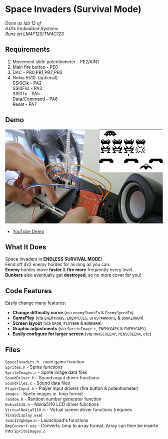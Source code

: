 # Space Invaders (Survival Mode)

*Done as lab 15 of  
6.01x Embedded Systems  
Runs on LM4F120/TM4C123*

## Requirements
1. Movement slide potentiometer - PE2/AIN1  
2. Main fire button -  PE0  
3. DAC - PB0,PB1,PB2,PB3  
5. Nokia 5510: (optional)  
   SSI0Clk - PA2  
   SSI0Fss - PA3  
   SSI0Tx - PA5  
   Data/Command - PA6  
   Reset - PA7   


## Demo
<a href="http://youtu.be/88ZHcAEK1Pw"><img src="./screenshot.jpg" alt="Space Invaders Demo" height="300px"></a>  
- [YouTube Demo](http://youtu.be/88ZHcAEK1Pw)


## What It Does
Space Invaders in **ENDLESS SURVIVAL MODE**!  
Fend off 4x2 enemy hordes for as long as you can.  
**Enemy** hordes move **faster** & **fire more** frequently every level.  
**Bunkers** also eventually get **destroyed**, so no more cover for you!  


## Code Features
Easily change many features:  
- **Change difficulty curve** (via `enemyShootFn` & `EnemySpeedFn`)  
- **GamePlay** (via `ENEMYROWS`, `ENEMYCOLS`, `UFOSPAWNRATE` & `BUNKERNUM`)  
- **Screen layout** (via `UFOH`, `PLAYERH` & `BUNKERH`)  
- **Graphic adjustments** (via `SpriteImage.c`, `ENEMYGAPX` & `ENEMYGAPY`)  
- **Easily configure for larger screen** (via `MAXSCREENY`, `MINSCREENX`, etc)  

## Files
`SpaceInvaders.h` - main game function  
`Sprites.h` - Sprite functions  
`SpriteImages.c` - Sprite image data files  
`SoundDriver.h` - Sound ouput driver functions  
`SoundFiles.c` - Sound data files  
`PlayerInput.h` - Player input drivers (fire button & potentiometer)  
`images` - Sprite images in .bmp format  
`random.h` - Random number generator function  
`Nokia5110.h` - Nokia5110 LCD driver functions  
`VirtualNokia5110.h` - Virtual screen driver functions (requires `TExaSdisplay.exe`)  
`tm4c123gh6pm.h` - Launchpad's functions  
`BmpConvert.exe` - Converts .bmp to array format. Array can then be inserte into `SpriteImages.c`  
